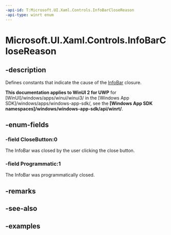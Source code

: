 ```yaml
---
-api-id: T:Microsoft.UI.Xaml.Controls.InfoBarCloseReason
-api-type: winrt enum
---
```


# Microsoft.UI.Xaml.Controls.InfoBarCloseReason

<!--
public enum InfoBarCloseReason
-->


## -description

Defines constants that indicate the cause of the [InfoBar](infobar.md) closure.

**This documentation applies to WinUI 2 for UWP** for [WinUI]/windows/apps/winui/winui3/ in the [Windows App SDK]/windows/apps/windows-app-sdk/, see the **[Windows App SDK namespaces]/windows/windows-app-sdk/api/winrt/**.

## -enum-fields

### -field CloseButton:0

The InfoBar was closed by the user clicking the close button.

### -field Programmatic:1

The InfoBar was programmatically closed.

## -remarks

## -see-also

## -examples



